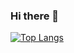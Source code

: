 ### Hi there 👋

[![Top Langs](https://github-readme-stats.vercel.app/api/top-langs/?username=Mingyum-Kim&langs_count=5&layout=compact&hide=javascript,Python)](https://github.com/anuraghazra/github-readme-stats)

<!--
**Mingyum-Kim/Mingyum-Kim** is a ✨ _special_ ✨ repository because its `README.md` (this file) appears on your GitHub profile.

Here are some ideas to get you started:

- 🔭 I’m currently working on ...
- 🌱 I’m currently learning ...
- 👯 I’m looking to collaborate on ...
- 🤔 I’m looking for help with ...
- 💬 Ask me about ...
- 📫 How to reach me: ...
- 😄 Pronouns: ...
- ⚡ Fun fact: ...
-->
